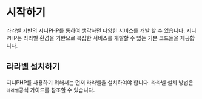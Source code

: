 # 시작하기
라라벨 기반의 지니PHP를 통하여 생각하던 다양한 서비스를 개발 할 수 있습니다. 지니PHP는 라라벨 환경을 기반으로 복잡한 서비스를 개발할 수 있는 기본 코드들을 제공합니다.

## 라라벨 설치하기
지니PHP를 사용하기 위해서는 먼저 라라벨을 설치하여야 합니다. 라라벨 설치 방법은 `라라벨`공식 가이드를 참조할 수 있습니다.

